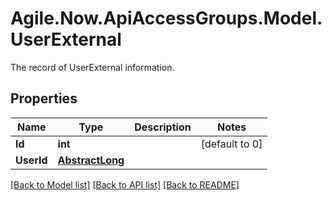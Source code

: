 # Agile.Now.ApiAccessGroups.Model.UserExternal
The record of UserExternal information.

## Properties

Name | Type | Description | Notes
------------ | ------------- | ------------- | -------------
**Id** | **int** |  | [default to 0]
**UserId** | [**AbstractLong**](AbstractLong.md) |  | 

[[Back to Model list]](../README.md#documentation-for-models) [[Back to API list]](../README.md#documentation-for-api-endpoints) [[Back to README]](../README.md)

